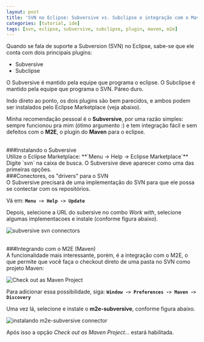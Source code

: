 ```yaml
---
layout: post
title: 'SVN no Eclipse: Subversive vs. Subclipse e integração com o Maven (M2E connector)'
categories: [tutorial, ide]
tags: [svn, eclipse, subversive, subclipse, plugin, maven, m2e]
---
```

Quando se fala de suporte a Subversion (SVN) no Eclipse, sabe-se que ele conta com dois principais plugins:

- Subversive
- Subclipse

O Subversive é mantido pela equipe que programa o eclipse. O Subclipse é mantido pela equipe que programa o SVN. Páreo duro.

Indo direto ao ponto, os dois plugins são bem parecidos, e ambos podem ser instalados pelo Eclipse Marketplace (veja abaixo).

Minha recomendação pessoal é o **Subversive**, por uma razão simples: sempre funcionou pra mim (ótimo argumento :) e tem integração fácil e sem defeitos com o **M2E**, o plugin do **Maven** para o eclipse.

<br>
###Instalando o Subversive
<br>
Utilize o Eclipse Marketplace: **`Menu -> Help -> Eclipse Marketplace`**
Digite `svn` na caixa de busca. O Subversive deve aparecer como uma das primeiras opções.

<br>
###Conectores, os "drivers" para o SVN
<br>
O Subversive precisará de uma implementação do SVN para que ele possa se contectar com os repositórios.

Vá em: **`Menu -> Help -> Update`**

Depois, selecione a URL do subersive no combo *Work with*, selecione algumas implementacoes e instale (conforme figura abaixo).

![subversive svn connectors][1]

<br>
###Integrando com o M2E (Maven)
<br>
A funcionalidade mais interessante, porém, é a integração com o M2E, o que permite que você faça o checkout direto de uma pasta no SVN como projeto Maven:

![Check out as Maven Project][2]

Para adicionar essa possibilidade, siga: **`Window -> Preferences -> Maven -> Discovery`**

Uma vez lá, selecione e instale o **m2e-subversive**, conforme figura abaixo.

![instalando m2e-subversive connector][3]

Após isso a opção *Check out as Maven Project...* estará habilitada.


  [1]: http://oi43.tinypic.com/314f3mh.jpg
  [2]: http://1.bp.blogspot.com/-e9bVp1G2Qm8/UuHHuo_LM9I/AAAAAAAAAwY/jkuqW5gL7hw/s1600/checkout+as+maven+project.png
  [3]: http://3.bp.blogspot.com/-p5w8n-ZpvkY/UuHFx4qimkI/AAAAAAAAAwM/TztSLRlycFg/s1600/subversive+connectors.png